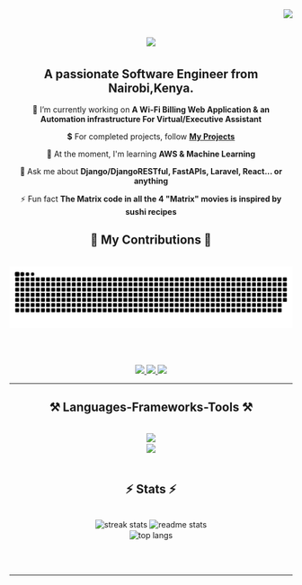 <img align="right" src="https://visitor-badge.laobi.icu/badge?page_id=vicoduor.vicoduor"/>

<h1 align="center">
    <img src="https://readme-typing-svg.herokuapp.com/?font=Righteous&size=35&center=true&vCenter=true&width=400&height=70&duration=4000&lines=Hi+There!+👋;+I'm+Victor+Oduor!;"/>
</h1>

<h2 align="center">A passionate Software Engineer from Nairobi,Kenya.</h2>

<div align="center">
 
 🔭 I’m currently working on **A Wi-Fi Billing Web Application & an Automation infrastructure For Virtual/Executive Assistant**
 
 **$** For completed projects, follow **<a href="https://github.com/OviLab-sys?tab=repositories" >My Projects</a>**
  
 🌱 At the moment, I'm learning **AWS & Machine Learning** 

💬 Ask me about **Django/DjangoRESTful, FastAPIs, Laravel, React... or anything**

⚡ Fun fact **The Matrix code in all the 4 "Matrix" movies is inspired by sushi recipes**

 </div>
 <div align="center">
  <h2>🐍 My Contributions 🐍 </h2>
  <br>
  <img alt="snake eating my contributions" src="https://github.com/vicoduor/OviLab/blob/output/github-contribution-grid-snake-dark.svg"/>
  
  <br/><br/>
</div>
 
<div align="center"> 
  <a href="mailto:victoroduorr@gmail.com">
    <img src="https://img.shields.io/badge/Gmail-333333?style=for-the-badge&logo=gmail&logoColor=red"/>
  </a>
  <a href="https://www.linkedin.com/in/victor-oduor/" target="_blank">
    <img src="https://img.shields.io/badge/LinkedIn-0077B5?style=for-the-badge&logo=linkedin&logoColor=white" target="_blank"/>
  </a>
  <a href="https://github.com/vicoduor" target="_blank">
     <img src="https://img.shields.io/badge/Portfolio-FF5722?style=for-the-badge&logo=todoist&logoColor=white" target="_blank"/> <!-- sqlite, safari, google-chrome are other good icon options -->
  </a>
</div>

 <hr/>
 
<h2 align="center">⚒️ Languages-Frameworks-Tools ⚒️ </h2>
<br/>
<div align="center">
    <img src="https://skillicons.dev/icons?i=linux,vscode,python,git,docker,django,fastapi,php,laravel"/><br/>
    <img src="https://skillicons.dev/icons?i=html,css,react,github,bootstrap,javascript,mysql,typescript,figma,tailwind,ubuntu" />
</div>

<br/>

<h2 align="center">⚡ Stats ⚡</h2>
<br>
<div align=center>
  <img width=390 src="https://github-readme-streak-stats-salesp07.vercel.app/?user=OviLab-sys&count_private=true&theme=react&border_radius=10" alt="streak stats"/>
  <img width=390 src="https://github-readme-stats-salesp07.vercel.app/api?username=Ovilab-sys&count_private=true&show_icons=true&theme=react&rank_icon=github&border_radius=10" alt="readme stats" />
  <br/>
  <img width=325 align="center" src="https://github-readme-stats.vercel.app/api/top-langs/?username=OviLab-sys&hide=HTML&langs_count=8&layout=compact&theme=react&border_radius=10&size_weight=0.5&count_weight=0.5&exclude_repo=github-readme-stats" alt="top langs"  />
</div>

<br/><br/>

<hr/>

<br/>
<br/>

